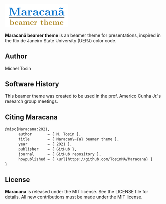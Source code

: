 <img src="logo/Maracana.png" width="40%">

**Maracanã beamer theme** is an beamer theme for presentations, inspired in the Rio de Janeiro State University (UERJ) color code. 

## Author

Michel Tosin
 
## Software History

This beamer theme was created to be used in the prof. Americo Cunha Jr.'s research group meetings.

## Citing Maracana

```
@misc{Maracana:2021,
      author       = { M. Tosin },
      title        = { Maracan\~{a} beamer theme },
      year         = { 2021 },
      publisher    = { GitHub },
      journal      = { GitHub repository },
      howpublished = { \url{https://github.com/TosinMA/Maracana} } 
}
```

## License

**Maracana** is released under the MIT license. See the LICENSE file for details. All new contributions must be made under the MIT license.
